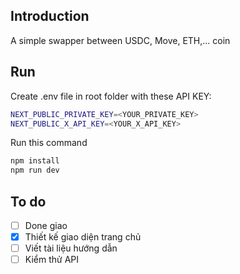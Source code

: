## Introduction
A simple swapper between USDC, Move, ETH,... coin

## Run
Create .env file in root folder with these API KEY:
```bash
NEXT_PUBLIC_PRIVATE_KEY=<YOUR_PRIVATE_KEY>
NEXT_PUBLIC_X_API_KEY=<YOUR_X_API_KEY>
```
Run this command
```bash
npm install
npm run dev
```

## To do
- [ ] Done giao
- [x] Thiết kế giao diện trang chủ  
- [ ] Viết tài liệu hướng dẫn  
- [ ] Kiểm thử API
